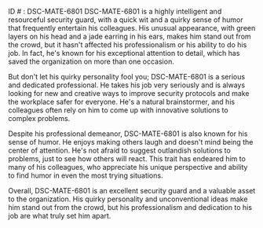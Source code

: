 ID # : DSC-MATE-6801
DSC-MATE-6801 is a highly intelligent and resourceful security guard, with a quick wit and a quirky sense of humor that frequently entertain his colleagues. His unusual appearance, with green layers on his head and a jade earring in his ears, makes him stand out from the crowd, but it hasn't affected his professionalism or his ability to do his job. In fact, he's known for his exceptional attention to detail, which has saved the organization on more than one occasion.

But don't let his quirky personality fool you; DSC-MATE-6801 is a serious and dedicated professional. He takes his job very seriously and is always looking for new and creative ways to improve security protocols and make the workplace safer for everyone. He's a natural brainstormer, and his colleagues often rely on him to come up with innovative solutions to complex problems.

Despite his professional demeanor, DSC-MATE-6801 is also known for his sense of humor. He enjoys making others laugh and doesn't mind being the center of attention. He's not afraid to suggest outlandish solutions to problems, just to see how others will react. This trait has endeared him to many of his colleagues, who appreciate his unique perspective and ability to find humor in even the most trying situations.

Overall, DSC-MATE-6801 is an excellent security guard and a valuable asset to the organization. His quirky personality and unconventional ideas make him stand out from the crowd, but his professionalism and dedication to his job are what truly set him apart.